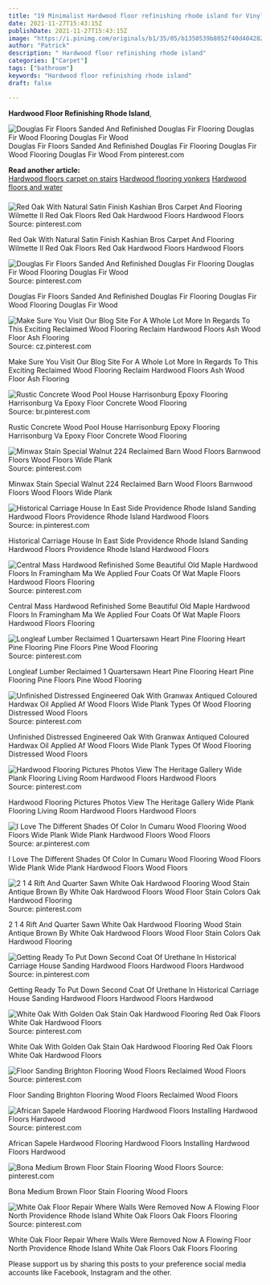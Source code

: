 ```yaml
---
title: "19 Minimalist Hardwood floor refinishing rhode island for Vinyl Flooring"
date: 2021-11-27T15:43:15Z
publishDate: 2021-11-27T15:43:15Z
image: "https://i.pinimg.com/originals/b1/35/05/b1350539b8052f40d404282cfd95dcb2.jpg"
author: "Patrick"
description: " Hardwood floor refinishing rhode island"
categories: ["Carpet"]
tags: ["bathroom"]
keywords: "Hardwood floor refinishing rhode island"
draft: false

---
```

<!-- Head tag Code -->
**Hardwood Floor Refinishing Rhode Island**, 

![Douglas Fir Floors Sanded And Refinished Douglas Fir Flooring Douglas Fir Wood Flooring Douglas Fir Wood](https://i.pinimg.com/originals/07/8e/0e/078e0e3f380d61eb51bb0197dfd31ad4.jpg "Douglas Fir Floors Sanded And Refinished Douglas Fir Flooring Douglas Fir Wood Flooring Douglas Fir Wood")
Douglas Fir Floors Sanded And Refinished Douglas Fir Flooring Douglas Fir Wood Flooring Douglas Fir Wood From pinterest.com

**Read another article:**  
[Hardwood floors carpet on stairs](/hardwood-floors-carpet-on-stairs/)
[Hardwood flooring yonkers](/hardwood-flooring-yonkers/)
[Hardwood floors and water](/hardwood-floors-and-water/)




### 

 


![Red Oak With Natural Satin Finish Kashian Bros Carpet And Flooring Wilmette Il Red Oak Floors Red Oak Hardwood Floors Hardwood Floors](https://i.pinimg.com/originals/65/7f/e6/657fe66c1d82ac60da8bb7f19de21cb2.jpg "Red Oak With Natural Satin Finish Kashian Bros Carpet And Flooring Wilmette Il Red Oak Floors Red Oak Hardwood Floors Hardwood Floors")
Source: pinterest.com

Red Oak With Natural Satin Finish Kashian Bros Carpet And Flooring Wilmette Il Red Oak Floors Red Oak Hardwood Floors Hardwood Floors  

![Douglas Fir Floors Sanded And Refinished Douglas Fir Flooring Douglas Fir Wood Flooring Douglas Fir Wood](https://i.pinimg.com/originals/07/8e/0e/078e0e3f380d61eb51bb0197dfd31ad4.jpg "Douglas Fir Floors Sanded And Refinished Douglas Fir Flooring Douglas Fir Wood Flooring Douglas Fir Wood")
Source: pinterest.com

Douglas Fir Floors Sanded And Refinished Douglas Fir Flooring Douglas Fir Wood Flooring Douglas Fir Wood  

![Make Sure You Visit Our Blog Site For A Whole Lot More In Regards To This Exciting Reclaimed Wood Flooring Reclaim Hardwood Floors Ash Wood Floor Ash Flooring](https://i.pinimg.com/originals/81/b6/02/81b602ebef7624366c6d451de969d73c.png "Make Sure You Visit Our Blog Site For A Whole Lot More In Regards To This Exciting Reclaimed Wood Flooring Reclaim Hardwood Floors Ash Wood Floor Ash Flooring")
Source: cz.pinterest.com

Make Sure You Visit Our Blog Site For A Whole Lot More In Regards To This Exciting Reclaimed Wood Flooring Reclaim Hardwood Floors Ash Wood Floor Ash Flooring  

![Rustic Concrete Wood Pool House Harrisonburg Epoxy Flooring Harrisonburg Va Epoxy Floor Concrete Wood Flooring](https://i.pinimg.com/originals/b3/11/e2/b311e249e987e2426f5b55b95bef7de1.jpg "Rustic Concrete Wood Pool House Harrisonburg Epoxy Flooring Harrisonburg Va Epoxy Floor Concrete Wood Flooring")
Source: br.pinterest.com

Rustic Concrete Wood Pool House Harrisonburg Epoxy Flooring Harrisonburg Va Epoxy Floor Concrete Wood Flooring  

![Minwax Stain Special Walnut 224 Reclaimed Barn Wood Floors Barnwood Floors Wood Floors Wide Plank](https://i.pinimg.com/736x/0e/c3/22/0ec32257caff891cab4c1070e9cbf4e9--barn-wood-floors-pine-floors.jpg "Minwax Stain Special Walnut 224 Reclaimed Barn Wood Floors Barnwood Floors Wood Floors Wide Plank")
Source: pinterest.com

Minwax Stain Special Walnut 224 Reclaimed Barn Wood Floors Barnwood Floors Wood Floors Wide Plank  

![Historical Carriage House In East Side Providence Rhode Island Sanding Hardwood Floors Providence Rhode Island Hardwood Floors](https://i.pinimg.com/originals/4c/69/28/4c69281d1970b9b5456a47e031a556b8.jpg "Historical Carriage House In East Side Providence Rhode Island Sanding Hardwood Floors Providence Rhode Island Hardwood Floors")
Source: in.pinterest.com

Historical Carriage House In East Side Providence Rhode Island Sanding Hardwood Floors Providence Rhode Island Hardwood Floors  

![Central Mass Hardwood Refinished Some Beautiful Old Maple Hardwood Floors In Framingham Ma We Applied Four Coats Of Wat Maple Floors Hardwood Floors Flooring](https://i.pinimg.com/originals/97/bd/63/97bd63129ba1d16199ddcde7c79042a1.jpg "Central Mass Hardwood Refinished Some Beautiful Old Maple Hardwood Floors In Framingham Ma We Applied Four Coats Of Wat Maple Floors Hardwood Floors Flooring")
Source: pinterest.com

Central Mass Hardwood Refinished Some Beautiful Old Maple Hardwood Floors In Framingham Ma We Applied Four Coats Of Wat Maple Floors Hardwood Floors Flooring  

![Longleaf Lumber Reclaimed 1 Quartersawn Heart Pine Flooring Heart Pine Flooring Pine Floors Pine Wood Flooring](https://i.pinimg.com/originals/58/b2/f1/58b2f12eb84d7e74ba40331ca5383412.jpg "Longleaf Lumber Reclaimed 1 Quartersawn Heart Pine Flooring Heart Pine Flooring Pine Floors Pine Wood Flooring")
Source: pinterest.com

Longleaf Lumber Reclaimed 1 Quartersawn Heart Pine Flooring Heart Pine Flooring Pine Floors Pine Wood Flooring  

![Unfinished Distressed Engineered Oak With Granwax Antiqued Coloured Hardwax Oil Applied Af Wood Floors Wide Plank Types Of Wood Flooring Distressed Wood Floors](https://i.pinimg.com/originals/dc/7a/09/dc7a092cbca9cbcf72940be2664ca0d6.jpg "Unfinished Distressed Engineered Oak With Granwax Antiqued Coloured Hardwax Oil Applied Af Wood Floors Wide Plank Types Of Wood Flooring Distressed Wood Floors")
Source: pinterest.com

Unfinished Distressed Engineered Oak With Granwax Antiqued Coloured Hardwax Oil Applied Af Wood Floors Wide Plank Types Of Wood Flooring Distressed Wood Floors  

![Hardwood Flooring Pictures Photos View The Heritage Gallery Wide Plank Flooring Living Room Hardwood Floors Hardwood Floors](https://i.pinimg.com/originals/bc/df/b2/bcdfb2ba8dc1bdd0ed95a1023bfaf402.jpg "Hardwood Flooring Pictures Photos View The Heritage Gallery Wide Plank Flooring Living Room Hardwood Floors Hardwood Floors")
Source: pinterest.com

Hardwood Flooring Pictures Photos View The Heritage Gallery Wide Plank Flooring Living Room Hardwood Floors Hardwood Floors  

![I Love The Different Shades Of Color In Cumaru Wood Flooring Wood Floors Wide Plank Wide Plank Hardwood Floors Wood Floors](https://i.pinimg.com/originals/75/7c/52/757c5240c05d85051718d63f09a491eb.jpg "I Love The Different Shades Of Color In Cumaru Wood Flooring Wood Floors Wide Plank Wide Plank Hardwood Floors Wood Floors")
Source: ar.pinterest.com

I Love The Different Shades Of Color In Cumaru Wood Flooring Wood Floors Wide Plank Wide Plank Hardwood Floors Wood Floors  

![2 1 4 Rift And Quarter Sawn White Oak Hardwood Flooring Wood Stain Antique Brown By White Oak Hardwood Floors Wood Floor Stain Colors Oak Hardwood Flooring](https://i.pinimg.com/originals/ce/ce/21/cece2100a49f79cdc4f654875bc060a2.jpg "2 1 4 Rift And Quarter Sawn White Oak Hardwood Flooring Wood Stain Antique Brown By White Oak Hardwood Floors Wood Floor Stain Colors Oak Hardwood Flooring")
Source: pinterest.com

2 1 4 Rift And Quarter Sawn White Oak Hardwood Flooring Wood Stain Antique Brown By White Oak Hardwood Floors Wood Floor Stain Colors Oak Hardwood Flooring  

![Getting Ready To Put Down Second Coat Of Urethane In Historical Carriage House Sanding Hardwood Floors Hardwood Floors Hardwood](https://i.pinimg.com/originals/16/5b/43/165b43a8a64ac2a7269047925dae62b9.jpg "Getting Ready To Put Down Second Coat Of Urethane In Historical Carriage House Sanding Hardwood Floors Hardwood Floors Hardwood")
Source: in.pinterest.com

Getting Ready To Put Down Second Coat Of Urethane In Historical Carriage House Sanding Hardwood Floors Hardwood Floors Hardwood  

![White Oak With Golden Oak Stain Oak Hardwood Flooring Red Oak Floors White Oak Hardwood Floors](https://i.pinimg.com/originals/d4/d6/69/d4d669547dc0cafcabcd0f30a06b8cb9.jpg "White Oak With Golden Oak Stain Oak Hardwood Flooring Red Oak Floors White Oak Hardwood Floors")
Source: pinterest.com

White Oak With Golden Oak Stain Oak Hardwood Flooring Red Oak Floors White Oak Hardwood Floors  

![Floor Sanding Brighton Flooring Wood Floors Reclaimed Wood Floors](https://i.pinimg.com/originals/f1/56/41/f15641b45cce8bb42ddbf22f8373dc6d.jpg "Floor Sanding Brighton Flooring Wood Floors Reclaimed Wood Floors")
Source: pinterest.com

Floor Sanding Brighton Flooring Wood Floors Reclaimed Wood Floors  

![African Sapele Hardwood Flooring Hardwood Floors Installing Hardwood Floors Hardwood](https://i.pinimg.com/originals/ea/2c/26/ea2c26afb1d932b957e66952afa15175.jpg "African Sapele Hardwood Flooring Hardwood Floors Installing Hardwood Floors Hardwood")
Source: pinterest.com

African Sapele Hardwood Flooring Hardwood Floors Installing Hardwood Floors Hardwood  

![Bona Medium Brown Floor Stain Flooring Wood Floors](https://i.pinimg.com/originals/8c/22/2e/8c222e0ea3332b99874fe9e981bf1f87.jpg "Bona Medium Brown Floor Stain Flooring Wood Floors")
Source: pinterest.com

Bona Medium Brown Floor Stain Flooring Wood Floors  

![White Oak Floor Repair Where Walls Were Removed Now A Flowing Floor North Providence Rhode Island White Oak Floors Oak Floors Flooring](https://i.pinimg.com/originals/b1/35/05/b1350539b8052f40d404282cfd95dcb2.jpg "White Oak Floor Repair Where Walls Were Removed Now A Flowing Floor North Providence Rhode Island White Oak Floors Oak Floors Flooring")
Source: pinterest.com

White Oak Floor Repair Where Walls Were Removed Now A Flowing Floor North Providence Rhode Island White Oak Floors Oak Floors Flooring  

Please support us by sharing this posts to your preference social media accounts like Facebook, Instagram and the other.

